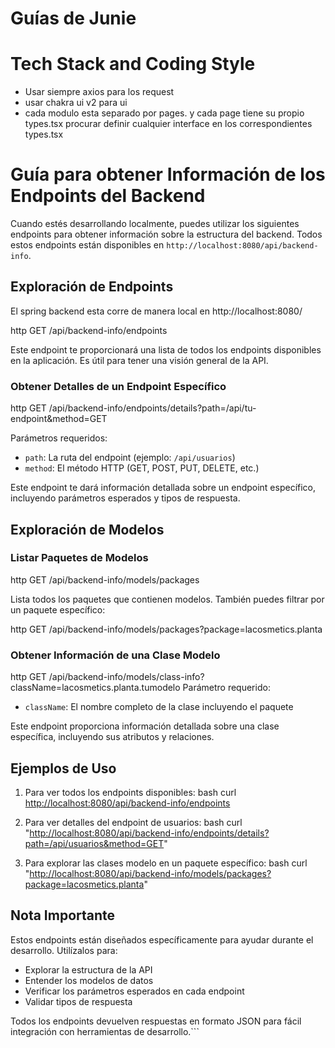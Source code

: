 # Guías de Junie

# Tech Stack and Coding Style
- Usar siempre axios para los request
- usar chakra ui v2 para ui
- cada modulo esta separado por pages. y cada page tiene su propio types.tsx
   procurar definir cualquier interface en los correspondientes types.tsx

# Guía para obtener Información de los Endpoints del Backend
Cuando estés desarrollando localmente, puedes utilizar los siguientes endpoints para 
obtener información sobre la estructura del backend. Todos estos endpoints están 
disponibles en `http://localhost:8080/api/backend-info`.

## Exploración de Endpoints
El spring backend esta corre de manera local en http://localhost:8080/

http GET /api/backend-info/endpoints

Este endpoint te proporcionará una lista de todos los endpoints disponibles en la aplicación.
Es útil para tener una visión general de la API.

### Obtener Detalles de un Endpoint Específico

http GET /api/backend-info/endpoints/details?path=/api/tu-endpoint&method=GET

Parámetros requeridos:
- `path`: La ruta del endpoint (ejemplo: `/api/usuarios`)
- `method`: El método HTTP (GET, POST, PUT, DELETE, etc.)

Este endpoint te dará información detallada sobre un endpoint específico, incluyendo parámetros esperados y tipos de respuesta.

## Exploración de Modelos

### Listar Paquetes de Modelos

http GET /api/backend-info/models/packages

Lista todos los paquetes que contienen modelos. También puedes filtrar 
por un paquete específico:

http GET /api/backend-info/models/packages?package=lacosmetics.planta


### Obtener Información de una Clase Modelo
http GET /api/backend-info/models/class-info?className=lacosmetics.planta.tumodelo
Parámetro requerido:
- `className`: El nombre completo de la clase incluyendo el paquete

Este endpoint proporciona información detallada sobre una clase específica, incluyendo sus atributos y relaciones.

## Ejemplos de Uso

1. Para ver todos los endpoints disponibles:
   bash curl [http://localhost:8080/api/backend-info/endpoints](http://localhost:8080/api/backend-info/endpoints)


2. Para ver detalles del endpoint de usuarios:
   bash curl "[http://localhost:8080/api/backend-info/endpoints/details?path=/api/usuarios&method=GET](http://localhost:8080/api/backend-info/endpoints/details?path=/api/usuarios&method=GET)"

3. Para explorar las clases modelo en un paquete específico:
   bash curl "[http://localhost:8080/api/backend-info/models/packages?package=lacosmetics.planta](http://localhost:8080/api/backend-info/models/packages?package=lacosmetics.planta)"


## Nota Importante
Estos endpoints están diseñados específicamente para ayudar durante el desarrollo. Utilízalos para:
- Explorar la estructura de la API
- Entender los modelos de datos
- Verificar los parámetros esperados en cada endpoint
- Validar tipos de respuesta

Todos los endpoints devuelven respuestas en formato JSON para fácil integración con herramientas de desarrollo.```